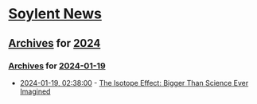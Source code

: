 # [Soylent News](../../../README.md)

## [Archives](../../index.md) for [2024](../index.md)

### [Archives](../../index.md) for [2024-01-19](index.md)

* [2024-01-19, 02:38:00](https://soylentnews.org/article.pl?sid=24/01/18/0350204&from=rss) - [The Isotope Effect: Bigger Than Science Ever Imagined](https://soylentnews.org/article.pl?sid=24/01/18/0350204&from=rss)
